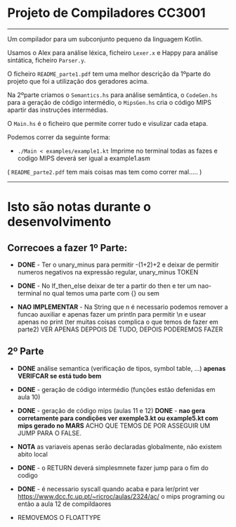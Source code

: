 # Projeto de Compiladores CC3001
--------------------------
Um compilador para um subconjunto pequeno da linguagem Kotlin.

Usamos o Alex para análise léxica, ficheiro `Lexer.x` e Happy para análise sintática, ficheiro `Parser.y`.

O ficheiro `README_parte1.pdf` tem uma melhor descrição da 1ºparte do projeto que foi a utilização dos geradores acima.

Na 2ºparte criamos o `Semantics.hs` para análise semântica, o `CodeGen.hs` para a geração de código intermédio, o `MipsGen.hs` cria o código MIPS apartir das instruções intermédias. 

O `Main.hs` é o ficheiro que permite correr tudo e visulizar cada etapa.

Podemos correr da seguinte forma: 
- `./Main < examples/example1.kt`
Imprime no terminal todas as fazes e codigo MIPS deverá ser igual a example1.asm

( `README_parte2.pdf` tem mais coisas mas tem como correr mal..... )

--------------------------


# Isto são notas durante o desenvolvimento

## Correcoes a fazer 1º Parte:
- **DONE** - Ter o unary_minus para permitir -(1+2)+2 e deixar de permitir numeros negativos na expressão regular, unary_minus TOKEN

- **DONE** - No If_then_else deixar de ter a partir do then e ter um nao-terminal no qual temos uma parte com {} ou sem 

- **NAO IMPLEMENTAR** - Na String que n é necessario podemos remover a funcao auxiliar e apenas fazer um println para permitir \n e usear apenas no print
(ter muitas coisas complica o que temos de fazer em parte2) VER APENAS DEPPOIS DE TUDO, DEPOIS PODEREMOS FAZER


## 2º Parte
- **DONE** análise semantica (verificação de tipos, symbol table, ...)
    **apenas VERIFCAR se está tudo bem**

- **DONE** - geração de código intermédio (funções estão defenidas em aula 10)

- **DONE** - geração de código mips (aulas 11 e 12)
**DONE** - **nao gera corretamente para condições ver exemple3.kt ou example5.kt com mips gerado no MARS** ACHO QUE TEMOS DE POR ASSEGUIR UM JUMP PARA O FALSE.

- **NOTA** as variaveis apenas serão declaradas globalmente, não existem abito local
    
- **DONE** - o RETURN deverá simplesmnete fazer jump para o fim do codigo

- **DONE** - é necessario syscall quando acaba e para ler/print
ver https://www.dcc.fc.up.pt/~ricroc/aulas/2324/ac/ o mips programing
ou então a aula 12 de compildaores


- REMOVEMOS O FLOATTYPE